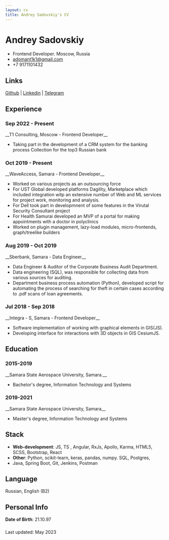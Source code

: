 ```yaml
---
layout: cv
title: Andrey Sadovskiy's CV
---
```

# Andrey Sadovskiy


<ul id="top-info">
  <li>
    Frontend Developer. Moscow, Russia
  </li>
  <li>    
    <a href="mailto:adomant1k1@gmail.com">adomant1k1@gmail.com</a>
  </li>
  <li>
    +7 9171101432
  </li>
</ul>

## Links

<div style="font-size: 14px; margin-top: 0 !important" id="webaddress">
<a href="https://github.com/adomant1k1"><i class="fab fa-github"></i>Github</a>
  | <a href="https://www.linkedin.com/in/andrey-sadovskiy-a1b798209"><i class="fab fa-linkedin"></i>Linkedin</a>
| <a href="https://t.me/sovsemeneadomant1k"><i class="fab fa-telegram"></i>Telegram</a>
</div>


## Experience

<h3>Sep 2022 - Present</h3>
__T1 Consulting, Moscow - Frontend Developer__


<ul id="list-w-bullet-points">
  <li>
    Taking part in the development of a CRM system for the banking process Collection for the top3 Russian bank
  </li>
</ul>

<h3>Oct 2019 - Present</h3>
__WaveAccess, Samara - Frontend Developer__

<ul id="list-w-bullet-points">
  <li>
    Worked on various projects as an outsourcing force
  </li>
  <li>
    For UST Global developed platforms Dagility, Marketplace 
    which included integration witр an extensive number of
    Web and ML services for project work, monitoring and analysis.
  </li>
  <li>
    For Dell took part in developmnent of some features in the 
    Virutal Security Consultant project
  </li>
  <li>
    For Health Samurai developed an MVP of a portal for making
    appointments with a doctor in polyclinics
  </li>
  <li>
   Worked on plugin management, lazy-load modules, micro-frontends,
   graph/treelike builders
  </li>
</ul>


<h3>Aug 2019 - Oct 2019</h3>
__Sberbank, Samara - Data Engineer__

<ul id="list-w-bullet-points">
  <li>
    Data Engineer & Auditor of the Corporate Business Audit Department. 
  </li>
  <li>
    Data engineering (SQL), was responsible for collecting data from various sources for auditing. 
  </li>
  <li>
    Department business process automation (Python), developed script for automating the process
    of searching for theft in certain cases according to .pdf scans of loan agreements. 
  </li>
</ul>


<h3>Jul 2018 - Sep 2018</h3>
__Integra - S, Samara - Frontend Developer__


<ul id="list-w-bullet-points">
  <li>
    Software implementation of working with graphical elements in GIS(JS).
  </li>
  <li>
   Developing interface for interactions with 3D objects in GIS CesiumJS.
  </li>
</ul>


## Education
<h3>2015-2019</h3>
__Samara State Aerospace University, Samara.__

<ul id="list-w-bullet-points">
  <li>
    Bachelor's degree, Information Technology and Systems
  </li>
</ul>

<h3>2019-2021</h3>
__Samara State Aerospace University, Samara__

<ul id="list-w-bullet-points">
  <li>
    Master's degree, Information Technology and Systems
  </li>
</ul>


## Stack

- __Web-development__: JS, TS , Angular, RxJs,  Apollo, Karma, HTML5, SCSS, Bootstrap, React
- __Other__: Python, scikit-learn, keras, pandas, numpy. SQL, Postgres,
- Java, Spring Boot, Git, Jenkins, Postman


## Language

Russian, English (B2)


## Personal Info

__Date of Birth__: 21.10.97


### 

Last updated: May 2023


